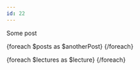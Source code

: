 ```yaml
---
id: 22
---
```


Some post

{foreach $posts as $anotherPost}
{/foreach}

{foreach $lectures as $lecture}
{/foreach}
